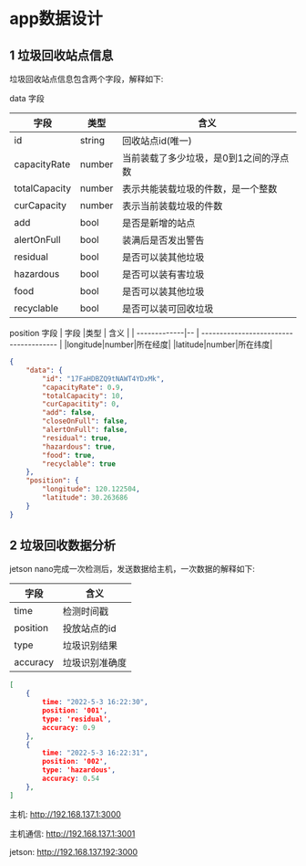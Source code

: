 # app数据设计

## 1 垃圾回收站点信息

垃圾回收站点信息包含两个字段，解释如下:

data 字段

| 字段         |类型 | 含义                                   |
| -------------|-- | -------------------------------------- |
| id           |string| 回收站点id(唯一)                       |
| capacityRate  |number| 当前装载了多少垃圾，是0到1之间的浮点数 |
| totalCapacity |number| 表示共能装载垃圾的件数，是一个整数     |
| curCapacity   |number| 表示当前装载垃圾的件数                 |
|  add|bool|是否是新增的站点|
|alertOnFull|bool|装满后是否发出警告|
|residual|bool|是否可以装其他垃圾|
|hazardous|bool|是否可以装有害垃圾|
|food|bool|是否可以装其他垃圾|
|recyclable|bool|是否可以装可回收垃圾|

position 字段
| 字段         |类型 | 含义                                   |
| -------------|-- | -------------------------------------- |
|longitude|number|所在经度|
|latitude|number|所在纬度|


```json
{
    "data": {
        "id": "17FaHDBZQ9tNAWT4YDxMk",
        "capacityRate": 0.9,
        "totalCapacity": 10,
        "curCapacitity": 0,
        "add": false,
        "closeOnFull": false,
        "alertOnFull": false,
        "residual": true,
        "hazardous": true,
        "food": true,
        "recyclable": true
    },
    "position": {
        "longitude": 120.122504,
        "latitude": 30.263686
    }
}
```

## 2 垃圾回收数据分析

jetson nano完成一次检测后，发送数据给主机，一次数据的解释如下:

|字段|含义|
|-|-|
|time|检测时间戳|
|position|投放站点的id|
|type|垃圾识别结果|
|accuracy|垃圾识别准确度|

```json
[
	{ 
		time: "2022-5-3 16:22:30", 
		position: '001', 
		type: 'residual', 
		accuracy: 0.9 
	},
  	{ 
  		time: "2022-5-3 16:22:31", 
  		position: '002', 
  		type: 'hazardous', 
  		accuracy: 0.54 
  	},
]
```



主机: http://192.168.137.1:3000

主机通信: http://192.168.137.1:3001

jetson: http://192.168.137.192:3000



 

